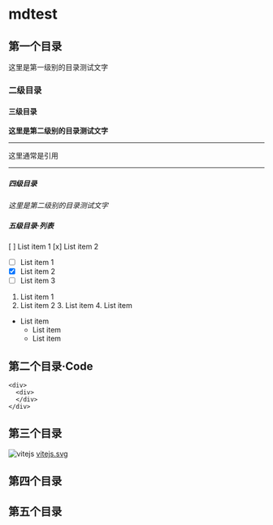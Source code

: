 # mdtest
## 第一个目录
这里是第一级别的目录测试文字
### 二级目录
#### 三级目录
**这里是第二级别的目录测试文字**
* * *
这里通常是引用
* * *
##### 四级目录
*这里是第二级别的目录测试文字*
##### 五级目录·列表
[ ] List item 1
[x] List item 2

- [ ] List item 1
 - [x] List item 2
 - [ ]  List item 3

1. List item 1
2. List item 2
   3. List item
   4. List item

- List item
  - List item
  - List item

## 第二个目录·Code
```
<div>
  <div>
  </div>
</div>

```

## 第三个目录

![vitejs](https://cn.vitejs.dev/logo.svg)
[vitejs.svg](https://cn.vitejs.dev/logo.svg)

## 第四个目录
## 第五个目录